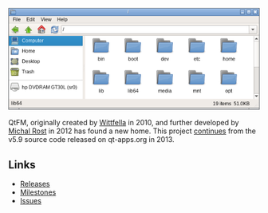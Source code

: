 ![screenshot](qtfm.png)

QtFM, originally created by [Wittfella](http://www.qtfm.org/) in 2010, and further developed by [Michal Rost](http://qt-apps.org/content/show.php/QtFM?content=158787) in 2012 has found a new home. This project [continues](https://github.com/rodlie/qtfm/compare/cea6fbacc6ebb52032077bea03b2891a67f85c3f...master) from the v5.9 source code released on qt-apps.org in 2013.

## Links

 * [Releases](https://github.com/rodlie/qtfm/releases)
 * [Milestones](https://github.com/rodlie/qtfm/milestones)
 * [Issues](https://github.com/rodlie/qtfm/issues)
 
